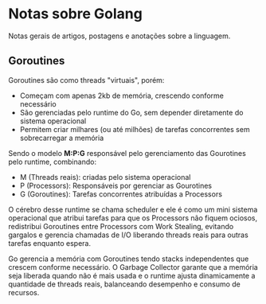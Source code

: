 # Notas sobre Golang

Notas gerais de artigos, postagens e anotações sobre a linguagem.

## Goroutines

Goroutines são como threads "virtuais", porém:

- Começam com apenas 2kb de memória, crescendo conforme necessário
- São gerenciadas pelo runtime do Go, sem depender diretamente do sistema operacional
- Permitem criar milhares (ou até milhões) de tarefas concorrentes sem sobrecarregar a memória

Sendo o modelo **M:P:G** responsável pelo gerenciamento das Gourotines pelo runtime, combinando:

- M (Threads reais): criadas pelo sistema operacional
- P (Processors): Responsáveis por gerenciar as Gourotines
- G (Goroutines): Tarefas concorrentes atribuídas a Processors

O cérebro desse runtime se chama scheduler e ele é como um mini sistema operacional que atribui tarefas para que os Processors não fiquem ociosos, redistribui Goroutines entre Processors com Work Stealing, evitando gargalos e gerencia chamadas de I/O liberando threads reais para outras tarefas enquanto espera.

Go gerencia a memória com Goroutines tendo stacks independentes que crescem conforme necessário. O Garbage Collector garante que a memória seja liberada quando não é mais usada e o runtime ajusta dinamicamente a quantidade de threads reais, balanceando desempenho e consumo de recursos.
